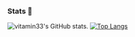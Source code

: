 ### Stats 👋

![vitamin33's GitHub stats](https://github-readme-stats.vercel.app/api?username=vitamin33&hide=contribs&theme=merko).   [![Top Langs](https://github-readme-stats.vercel.app/api/top-langs/?username=vitamin33&theme=merko&layout=compact)](https://github.com/vitamin33/github-readme-stats)

<!-- [![willianrod's wakatime stats](https://github-readme-stats.vercel.app/api/wakatime?username=vitamin33)](https://github.com/anuraghazra/github-readme-stats)
 -->

